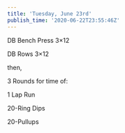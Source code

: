 ```yaml
---
title: 'Tuesday, June 23rd'
publish_time: '2020-06-22T23:55:46Z'
---
```


DB Bench Press 3×12

DB Rows 3×12

then,

3 Rounds for time of:

1 Lap Run

20-Ring Dips

20-Pullups
